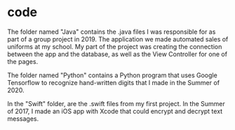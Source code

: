 # code


The folder named "Java" contains the .java files I was responsible for as part of a group project in 2019. The application we made automated sales of uniforms at my
school. My part of the project was creating the connection between the app and the database, as well as the View Controller for one of the pages.

The folder named "Python" contains a Python program that uses Google Tensorflow to recognize hand-written digits that I made in the Summer of 2020.

In the "Swift" folder, are the .swift files from my first project. In the Summer of 2017, I made an iOS app with Xcode that could encrypt and decrypt text messages.
